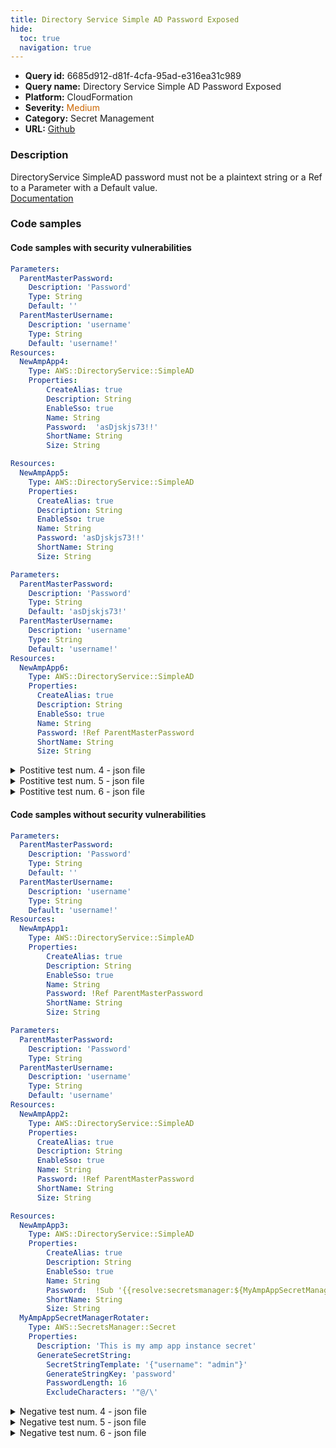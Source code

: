 ```yaml
---
title: Directory Service Simple AD Password Exposed
hide:
  toc: true
  navigation: true
---
```


<style>
  .highlight .hll {
    background-color: #ff171742;
  }
  .md-content {
    max-width: 1100px;
    margin: 0 auto;
  }
</style>

-   **Query id:** 6685d912-d81f-4cfa-95ad-e316ea31c989
-   **Query name:** Directory Service Simple AD Password Exposed
-   **Platform:** CloudFormation
-   **Severity:** <span style="color:#C60">Medium</span>
-   **Category:** Secret Management
-   **URL:** [Github](https://github.com/Checkmarx/kics/tree/master/assets/queries/cloudFormation/aws/directory_service_simple_ad_password_exposed)

### Description
DirectoryService SimpleAD password must not be a plaintext string or a Ref to a Parameter with a Default value.<br>
[Documentation](https://docs.aws.amazon.com/AWSCloudFormation/latest/UserGuide/aws-resource-directoryservice-simplead.html)

### Code samples
#### Code samples with security vulnerabilities
```yaml title="Postitive test num. 1 - yaml file" hl_lines="18"
Parameters:
  ParentMasterPassword:
    Description: 'Password'
    Type: String
    Default: ''
  ParentMasterUsername:
    Description: 'username'
    Type: String
    Default: 'username!'
Resources:
  NewAmpApp4:
    Type: AWS::DirectoryService::SimpleAD
    Properties:
        CreateAlias: true
        Description: String
        EnableSso: true
        Name: String
        Password:  'asDjskjs73!!'
        ShortName: String
        Size: String

```
```yaml title="Postitive test num. 2 - yaml file" hl_lines="9"
Resources:
  NewAmpApp5:
    Type: AWS::DirectoryService::SimpleAD
    Properties:
      CreateAlias: true
      Description: String
      EnableSso: true
      Name: String
      Password: 'asDjskjs73!!'
      ShortName: String
      Size: String

```
```yaml title="Postitive test num. 3 - yaml file" hl_lines="5"
Parameters:
  ParentMasterPassword:
    Description: 'Password'
    Type: String
    Default: 'asDjskjs73!'
  ParentMasterUsername:
    Description: 'username'
    Type: String
    Default: 'username!'
Resources:
  NewAmpApp6:
    Type: AWS::DirectoryService::SimpleAD
    Properties:
      CreateAlias: true
      Description: String
      EnableSso: true
      Name: String
      Password: !Ref ParentMasterPassword
      ShortName: String
      Size: String


```
<details><summary>Postitive test num. 4 - json file</summary>

```json hl_lines="20"
{
  "Parameters": {
    "ParentMasterUsername": {
      "Description": "username",
      "Type": "String",
      "Default": "username!"
    },
    "ParentMasterPassword": {
      "Description": "Password",
      "Type": "String",
      "Default": ""
    }
  },
  "Resources": {
    "NewAmpApp4": {
      "Type": "AWS::DirectoryService::SimpleAD",
      "Properties": {
        "EnableSso": true,
        "Name": "String",
        "Password": "asDjskjs73!!",
        "ShortName": "String",
        "Size": "String",
        "CreateAlias": true,
        "Description": "String"
      }
    }
  }
}

```
</details>
<details><summary>Postitive test num. 5 - json file</summary>

```json hl_lines="12"
{
  "Resources": {
    "NewAmpApp5": {
      "Type": "AWS::DirectoryService::SimpleAD",
      "Properties": {
        "ShortName": "String",
        "Size": "String",
        "CreateAlias": true,
        "Description": "String",
        "EnableSso": true,
        "Name": "String",
        "Password": "asDjskjs73!!"
      }
    }
  }
}

```
</details>
<details><summary>Postitive test num. 6 - json file</summary>

```json hl_lines="6"
{
  "Parameters": {
    "ParentMasterPassword": {
      "Description": "Password",
      "Type": "String",
      "Default": "asDjskjs73!"
    },
    "ParentMasterUsername": {
      "Description": "username",
      "Type": "String",
      "Default": "username!"
    }
  },
  "Resources": {
    "NewAmpApp6": {
      "Type": "AWS::DirectoryService::SimpleAD",
      "Properties": {
        "Size": "String",
        "CreateAlias": true,
        "Description": "String",
        "EnableSso": true,
        "Name": "String",
        "Password": "ParentMasterPassword",
        "ShortName": "String"
      }
    }
  }
}

```
</details>


#### Code samples without security vulnerabilities
```yaml title="Negative test num. 1 - yaml file"
Parameters:
  ParentMasterPassword:
    Description: 'Password'
    Type: String
    Default: ''
  ParentMasterUsername:
    Description: 'username'
    Type: String
    Default: 'username!'
Resources:
  NewAmpApp1:
    Type: AWS::DirectoryService::SimpleAD
    Properties:
        CreateAlias: true
        Description: String
        EnableSso: true
        Name: String
        Password: !Ref ParentMasterPassword
        ShortName: String
        Size: String

```
```yaml title="Negative test num. 2 - yaml file"
Parameters:
  ParentMasterPassword:
    Description: 'Password'
    Type: String
  ParentMasterUsername:
    Description: 'username'
    Type: String
    Default: 'username'
Resources:
  NewAmpApp2:
    Type: AWS::DirectoryService::SimpleAD
    Properties:
      CreateAlias: true
      Description: String
      EnableSso: true
      Name: String
      Password: !Ref ParentMasterPassword
      ShortName: String
      Size: String

```
```yaml title="Negative test num. 3 - yaml file"
Resources:
  NewAmpApp3:
    Type: AWS::DirectoryService::SimpleAD
    Properties:
        CreateAlias: true
        Description: String
        EnableSso: true
        Name: String
        Password:  !Sub '{{resolve:secretsmanager:${MyAmpAppSecretManagerRotater}::password}}'
        ShortName: String
        Size: String
  MyAmpAppSecretManagerRotater:
    Type: AWS::SecretsManager::Secret
    Properties:
      Description: 'This is my amp app instance secret'
      GenerateSecretString:
        SecretStringTemplate: '{"username": "admin"}'
        GenerateStringKey: 'password'
        PasswordLength: 16
        ExcludeCharacters: '"@/\'

```
<details><summary>Negative test num. 4 - json file</summary>

```json
{
  "Parameters": {
    "ParentMasterPassword": {
      "Description": "Password",
      "Type": "String",
      "Default": ""
    },
    "ParentMasterUsername": {
      "Description": "username",
      "Type": "String",
      "Default": "username!"
    }
  },
  "Resources": {
    "NewAmpApp1": {
      "Type": "AWS::DirectoryService::SimpleAD",
      "Properties": {
        "Description": "String",
        "EnableSso": true,
        "Name": "String",
        "Password": "ParentMasterPassword",
        "ShortName": "String",
        "Size": "String",
        "CreateAlias": true
      }
    }
  }
}

```
</details>
<details><summary>Negative test num. 5 - json file</summary>

```json
{
  "Parameters": {
    "ParentMasterPassword": {
      "Description": "Password",
      "Type": "String"
    },
    "ParentMasterUsername": {
      "Description": "username",
      "Type": "String",
      "Default": "username"
    }
  },
  "Resources": {
    "NewAmpApp2": {
      "Type": "AWS::DirectoryService::SimpleAD",
      "Properties": {
        "Size": "String",
        "CreateAlias": true,
        "Description": "String",
        "EnableSso": true,
        "Name": "String",
        "Password": "ParentMasterPassword",
        "ShortName": "String"
      }
    }
  }
}

```
</details>
<details><summary>Negative test num. 6 - json file</summary>

```json
{
  "Resources": {
    "NewAmpApp3": {
      "Type": "AWS::DirectoryService::SimpleAD",
      "Properties": {
        "Password": "{{resolve:secretsmanager:${MyAmpAppSecretManagerRotater}::password}}",
        "ShortName": "String",
        "Size": "String",
        "CreateAlias": true,
        "Description": "String",
        "EnableSso": true,
        "Name": "String"
      }
    },
    "MyAmpAppSecretManagerRotater": {
      "Type": "AWS::SecretsManager::Secret",
      "Properties": {
        "Description": "This is my amp app instance secret",
        "GenerateSecretString": {
          "GenerateStringKey": "password",
          "PasswordLength": 16,
          "ExcludeCharacters": "\"@/\\",
          "SecretStringTemplate": "{\"username\": \"admin\"}"
        }
      }
    }
  }
}

```
</details>
